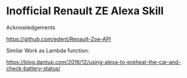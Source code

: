 Inofficial Renault ZE Alexa Skill
=================================


Acknowledgements

https://github.com/edent/Renault-Zoe-API 


Similar Work as Lambda function:

https://blog.dantup.com/2016/12/using-alexa-to-preheat-the-car-and-check-battery-status/
